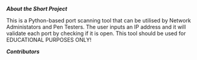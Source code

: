 ***About the Short Project***

This is a Python-based port scanning tool that can be utilised by Network Administators and Pen Testers. 
The user inputs an IP address and it will validate each port by checking if it is open. 
This tool should be used for EDUCATIONAL PURPOSES ONLY!

***Contributors***

